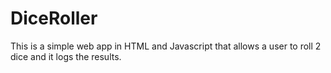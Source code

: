 # DiceRoller
This is a simple web app in HTML and Javascript that allows a user to roll 2 dice and it logs the results.
